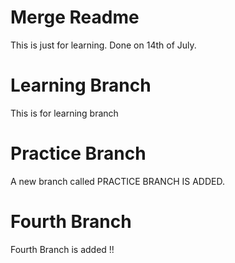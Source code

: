 # Merge Readme

This is just for learning.
Done on 14th of July.

# Learning Branch

This is for learning branch

# Practice Branch

A new branch called PRACTICE BRANCH IS ADDED.

# Fourth Branch

Fourth Branch is added !!